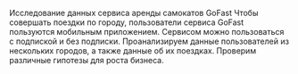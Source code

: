 Исследование данных сервиса аренды самокатов GoFast
Чтобы совершать поездки по городу, пользователи сервиса GoFast пользуются мобильным приложением. 
Сервисом можно пользоваться с подпиской и без подписки. 
Проанализируем данные пользователей из нескольких городов, а также данные об их поездках. 
Проверим различные гипотезы для роста бизнеса.

